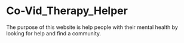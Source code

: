 # Co-Vid_Therapy_Helper
The purpose of this website is help people with their mental health by looking for help and find a community.
